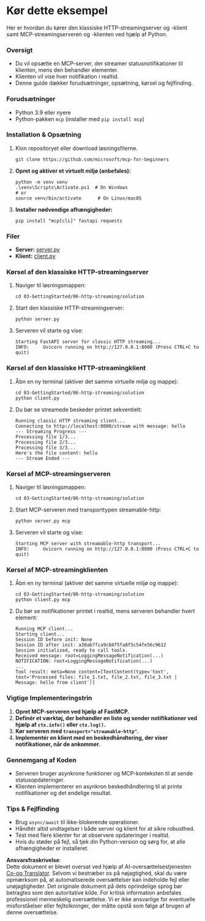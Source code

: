 <!--
CO_OP_TRANSLATOR_METADATA:
{
  "original_hash": "67ecbca6a060477ded3e13ddbeba64f7",
  "translation_date": "2025-08-18T15:23:34+00:00",
  "source_file": "03-GettingStarted/06-http-streaming/solution/python/README.md",
  "language_code": "da"
}
-->
# Kør dette eksempel

Her er hvordan du kører den klassiske HTTP-streamingserver og -klient samt MCP-streamingserveren og -klienten ved hjælp af Python.

### Oversigt

- Du vil opsætte en MCP-server, der streamer statusnotifikationer til klienten, mens den behandler elementer.
- Klienten vil vise hver notifikation i realtid.
- Denne guide dækker forudsætninger, opsætning, kørsel og fejlfinding.

### Forudsætninger

- Python 3.9 eller nyere
- Python-pakken `mcp` (installer med `pip install mcp`)

### Installation & Opsætning

1. Klon repositoryet eller download løsningsfilerne.

   ```pwsh
   git clone https://github.com/microsoft/mcp-for-beginners
   ```

1. **Opret og aktiver et virtuelt miljø (anbefales):**

   ```pwsh
   python -m venv venv
   .\venv\Scripts\Activate.ps1  # On Windows
   # or
   source venv/bin/activate      # On Linux/macOS
   ```

1. **Installer nødvendige afhængigheder:**

   ```pwsh
   pip install "mcp[cli]" fastapi requests
   ```

### Filer

- **Server:** [server.py](../../../../../../03-GettingStarted/06-http-streaming/solution/python/server.py)
- **Klient:** [client.py](../../../../../../03-GettingStarted/06-http-streaming/solution/python/client.py)

### Kørsel af den klassiske HTTP-streamingserver

1. Naviger til løsningsmappen:

   ```pwsh
   cd 03-GettingStarted/06-http-streaming/solution
   ```

2. Start den klassiske HTTP-streamingserver:

   ```pwsh
   python server.py
   ```

3. Serveren vil starte og vise:

   ```
   Starting FastAPI server for classic HTTP streaming...
   INFO:     Uvicorn running on http://127.0.0.1:8000 (Press CTRL+C to quit)
   ```

### Kørsel af den klassiske HTTP-streamingklient

1. Åbn en ny terminal (aktiver det samme virtuelle miljø og mappe):

   ```pwsh
   cd 03-GettingStarted/06-http-streaming/solution
   python client.py
   ```

2. Du bør se streamede beskeder printet sekventielt:

   ```text
   Running classic HTTP streaming client...
   Connecting to http://localhost:8000/stream with message: hello
   --- Streaming Progress ---
   Processing file 1/3...
   Processing file 2/3...
   Processing file 3/3...
   Here's the file content: hello
   --- Stream Ended ---
   ```

### Kørsel af MCP-streamingserveren

1. Naviger til løsningsmappen:
   ```pwsh
   cd 03-GettingStarted/06-http-streaming/solution
   ```
2. Start MCP-serveren med transporttypen streamable-http:
   ```pwsh
   python server.py mcp
   ```
3. Serveren vil starte og vise:
   ```
   Starting MCP server with streamable-http transport...
   INFO:     Uvicorn running on http://127.0.0.1:8000 (Press CTRL+C to quit)
   ```

### Kørsel af MCP-streamingklienten

1. Åbn en ny terminal (aktiver det samme virtuelle miljø og mappe):
   ```pwsh
   cd 03-GettingStarted/06-http-streaming/solution
   python client.py mcp
   ```
2. Du bør se notifikationer printet i realtid, mens serveren behandler hvert element:
   ```
   Running MCP client...
   Starting client...
   Session ID before init: None
   Session ID after init: a30ab7fca9c84f5fa8f5c54fe56c9612
   Session initialized, ready to call tools.
   Received message: root=LoggingMessageNotification(...)
   NOTIFICATION: root=LoggingMessageNotification(...)
   ...
   Tool result: meta=None content=[TextContent(type='text', text='Processed files: file_1.txt, file_2.txt, file_3.txt | Message: hello from client')]
   ```

### Vigtige Implementeringstrin

1. **Opret MCP-serveren ved hjælp af FastMCP.**
2. **Definér et værktøj, der behandler en liste og sender notifikationer ved hjælp af `ctx.info()` eller `ctx.log()`.**
3. **Kør serveren med `transport="streamable-http"`.**
4. **Implementér en klient med en beskedhåndtering, der viser notifikationer, når de ankommer.**

### Gennemgang af Koden
- Serveren bruger asynkrone funktioner og MCP-konteksten til at sende statusopdateringer.
- Klienten implementerer en asynkron beskedhåndtering til at printe notifikationer og det endelige resultat.

### Tips & Fejlfinding

- Brug `async/await` til ikke-blokerende operationer.
- Håndtér altid undtagelser i både server og klient for at sikre robusthed.
- Test med flere klienter for at observere opdateringer i realtid.
- Hvis du støder på fejl, så tjek din Python-version og sørg for, at alle afhængigheder er installeret.

**Ansvarsfraskrivelse**:  
Dette dokument er blevet oversat ved hjælp af AI-oversættelsestjenesten [Co-op Translator](https://github.com/Azure/co-op-translator). Selvom vi bestræber os på nøjagtighed, skal du være opmærksom på, at automatiserede oversættelser kan indeholde fejl eller unøjagtigheder. Det originale dokument på dets oprindelige sprog bør betragtes som den autoritative kilde. For kritisk information anbefales professionel menneskelig oversættelse. Vi er ikke ansvarlige for eventuelle misforståelser eller fejltolkninger, der måtte opstå som følge af brugen af denne oversættelse.